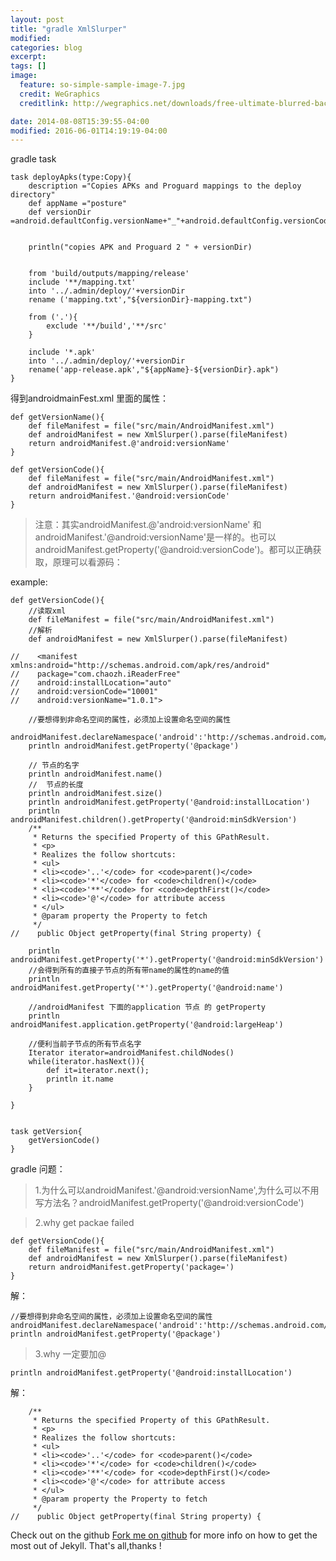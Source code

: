 ```yaml
---
layout: post
title: "gradle XmlSlurper"
modified:
categories: blog
excerpt:
tags: []
image:
  feature: so-simple-sample-image-7.jpg
  credit: WeGraphics
  creditlink: http://wegraphics.net/downloads/free-ultimate-blurred-background-pack/

date: 2014-08-08T15:39:55-04:00
modified: 2016-06-01T14:19:19-04:00
---
```

gradle task

	task deployApks(type:Copy){
	    description ="Copies APKs and Proguard mappings to the deploy directory"
	    def appName ="posture"
	    def versionDir =android.defaultConfig.versionName+"_"+android.defaultConfig.versionCode
	
	
	    println("copies APK and Proguard 2 " + versionDir)
	
	
	    from 'build/outputs/mapping/release'
	    include '**/mapping.txt'
	    into '../.admin/deploy/'+versionDir
	    rename ('mapping.txt',"${versionDir}-mapping.txt")
	
	    from ('.'){
	        exclude '**/build','**/src'
	    }
	
	    include '*.apk'
	    into '../.admin/deploy/'+versionDir
	    rename('app-release.apk',"${appName}-${versionDir}.apk")
	}



得到androidmainFest.xml 里面的属性：

	
	def getVersionName(){
	    def fileManifest = file("src/main/AndroidManifest.xml")
	    def androidManifest = new XmlSlurper().parse(fileManifest)
	    return androidManifest.@'android:versionName'
	}
	
	def getVersionCode(){
	    def fileManifest = file("src/main/AndroidManifest.xml")
	    def androidManifest = new XmlSlurper().parse(fileManifest)
	    return androidManifest.'@android:versionCode'
	}

> 注意：其实androidManifest.@'android:versionName' 和androidManifest.'@android:versionName'是一样的。也可以androidManifest.getProperty('@android:versionCode')。都可以正确获取，原理可以看源码：

example:

	def getVersionCode(){
	    //读取xml
	    def fileManifest = file("src/main/AndroidManifest.xml")
	    //解析
	    def androidManifest = new XmlSlurper().parse(fileManifest)
	
	//    <manifest xmlns:android="http://schemas.android.com/apk/res/android"
	//    package="com.chaozh.iReaderFree"
	//    android:installLocation="auto"
	//    android:versionCode="10001"
	//    android:versionName="1.0.1">
	
	    //要想得到非命名空间的属性，必须加上设置命名空间的属性
	    androidManifest.declareNamespace('android':'http://schemas.android.com/apk/res/android')
	    println androidManifest.getProperty('@package')
	
	    // 节点的名字
	    println androidManifest.name()
	    //  节点的长度
	    println androidManifest.size()
	    println androidManifest.getProperty('@android:installLocation')
	    println androidManifest.children().getProperty('@android:minSdkVersion')
	    /**
	     * Returns the specified Property of this GPathResult.
	     * <p>
	     * Realizes the follow shortcuts:
	     * <ul>
	     * <li><code>'..'</code> for <code>parent()</code>
	     * <li><code>'*'</code> for <code>children()</code>
	     * <li><code>'**'</code> for <code>depthFirst()</code>
	     * <li><code>'@'</code> for attribute access
	     * </ul>
	     * @param property the Property to fetch
	     */
	//    public Object getProperty(final String property) {
	
	    println androidManifest.getProperty('*').getProperty('@android:minSdkVersion')
		//会得到所有的直接子节点的所有带name的属性的name的值
	    println androidManifest.getProperty('*').getProperty('@android:name')
	
	    //androidManifest 下面的application 节点 的 getProperty
	    println androidManifest.application.getProperty('@android:largeHeap')
	
	    //便利当前子节点的所有节点名字
	    Iterator iterator=androidManifest.childNodes()
	    while(iterator.hasNext()){
	        def it=iterator.next();
	        println it.name
	    }
	
	}
	
	
	task getVersion{
	    getVersionCode()
	}






gradle 问题：
> 1.为什么可以androidManifest.'@android:versionName',为什么可以不用写方法名？androidManifest.getProperty('@android:versionCode')


> 2.why get packae failed

	def getVersionCode(){
	    def fileManifest = file("src/main/AndroidManifest.xml")
	    def androidManifest = new XmlSlurper().parse(fileManifest)
	    return androidManifest.getProperty('package=')
	}

解：

	//要想得到非命名空间的属性，必须加上设置命名空间的属性
	androidManifest.declareNamespace('android':'http://schemas.android.com/apk/res/android')
	println androidManifest.getProperty('@package')



>3.why 一定要加@
	
	println androidManifest.getProperty('@android:installLocation')
解：

	    /**
	     * Returns the specified Property of this GPathResult.
	     * <p>
	     * Realizes the follow shortcuts:
	     * <ul>
	     * <li><code>'..'</code> for <code>parent()</code>
	     * <li><code>'*'</code> for <code>children()</code>
	     * <li><code>'**'</code> for <code>depthFirst()</code>
	     * <li><code>'@'</code> for attribute access
	     * </ul>
	     * @param property the Property to fetch
	     */
	//    public Object getProperty(final String property) {












Check out on the github [Fork me on github][Tomas' Yu] for more info on how to get the most out of Jekyll. That's all,thanks !

[Tomas' Yu]: https://github.com/TomasYu/blogs
[Tomas' Yu]: https://github.com/TomasYu/blogs